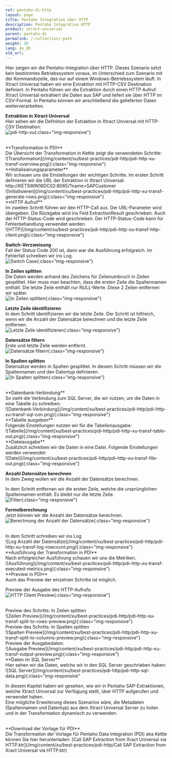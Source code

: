 ```yaml
---
ref: pentaho-di-http
layout: page
title: Pentaho Integration über HTTP
description: Pentaho Integration HTTP
product: xtract-universal
parent: pentaho-di
permalink: /:collection/:path
weight: 20
lang: de_DE
old_url: 
---
```


Hier zeigen wir die Pentaho-Integration über HTTP.
Dieses Szenario setzt kein bestimmtes Betriebssystem voraus, im Unterschied zum Szenario mit der Kommandozeile, das nur auf einem Windows-Betriebssystem läuft.
In Xtract Universal haben wir eine Extraktion mit HTTP-CSV Destination definiert. 
In Pentaho führen wir die Extraktion durch einen HTTP Aufruf. 
Xtract Universal extrahiert die Daten aus SAP und liefert sie über HTTP im CSV-Format.
In Pentaho können wir anschließend die gelieferten Daten weiterverarbeiten.

**Extraktion in Xtract Universal**<br>
Hier sehen wir die Definition der Extraktion in Xtract Universal mit HTTP-CSV Destination:<br>
![pdi-http-xu](/img/content/xu/best-practices/pdi-http/pdi-http-xu.png){:class="img-responsive"}

<br>
**Transformation in PDI**<br>
Die Übersicht der Transformation in Kettle zeigt die verwendeten Schritte:<br>
![Transformation](/img/content/xu/best-practices/pdi-http/pdi-http-xu-transf-overview.png){:class="img-responsive"}

<br>
**Initialisierungsparameter**<br>
Wir schauen uns die Einstellungen der wichtigen Schritte.
Im ersten Schritt definieren wir die URL der Extraktion in Xtract Universal: http://KETSWIN16DC02:8065/?name=SAPCustomer
<br>
![Initialisieren](/img/content/xu/best-practices/pdi-http/pdi-http-xu-transf-generate-rows.png){:class="img-responsive"}


<br>
**HTTP Aufruf**<br>
Im zweiten Schritt führen wir den HTTP-Call aus. Der URL-Parameter wird übergeben. 
Die Rückgabe wird ins Feld ExtractionResult geschrieben. Auch der HTTP-Status-Code wird geschrieben.
Der HTTP-Status-Code kann für Fehlerbehandlung verwendet werden. <br>
![HTTP](/img/content/xu/best-practices/pdi-http/pdi-http-xu-transf-http-client.png){:class="img-responsive"}


**Switch-Verzweisung**<br>
Fall der Status Code 200 ist, dann war die Ausführung erfolgreich. Im Fehlerfall schreiben wir ins Log.<br>
![Switch Case](/img/content/xu/best-practices/pdi-http/pdi-http-xu-transf-switch.png){:class="img-responsive"}

**In Zeilen splitten**<br>
Die Daten werden anhand des Zeichens für Zeilenumbruch in Zeilen gesplittet. 
Hier muss man beachten, dass die ersten Zeile die Spaltennamen enthält. Die letzte Zeile enthält nur NULL-Werte.
Diese 2 Zeilen entfernen wir später.<br>
![In Zeilen splitten](/img/content/xu/best-practices/pdi-http/pdi-http-xu-transf-split-to-rows.png){:class="img-responsive"}


**Letzte Zeile identifizieren**<br>
In dem Schritt identifizieren wir die letzte Zeile. Der Schritt ist hilfreich, wenn wir die Anzahl der Datensätze berechnen und die letzte Zeile entfernen.<br> 
![Letzte Zeile identifizieren](/img/content/xu/best-practices/pdi-http/pdi-http-xu-transf-last-row.png){:class="img-responsive"}

**Datensätze filtern**<br>
Erste und letzte Zeile werden entfernt.<br>
![Datensätze filtern](/img/content/xu/best-practices/pdi-http/pdi-http-xu-transf-filter-rows.png){:class="img-responsive"}


**In Spalten splitten**<br>
Datensätze werden in Spalten gesplittet. In diesem Schritt müssen wir die Spaltennamen und den Datentyp definieren.<br>
![In Spalten splitten](/img/content/xu/best-practices/pdi-http/pdi-http-xu-transf-split-to-columns.png){:class="img-responsive"}

<br>
**Datenbank-Verbindung**<br>
So sieht die Verbindung zum SQL Server, die wir nutzen, um die Daten in eine Tabelle zu schreiben:<br>
![Datenbank-Verbindung](/img/content/xu/best-practices/pdi-http/pdi-http-xu-transf-sql-con.png){:class="img-responsive"}

<br>
**Tabelle ausgeben**<br>
Folgende Einstellungen nutzen wir für die Tabellenausgabe:<br>
![Tabelle](/img/content/xu/best-practices/pdi-http/pdi-http-xu-transf-table-out.png){:class="img-responsive"}

<br>
**Dateiausgabe**<br>
Zusätzlich schreiben wir die Daten in eine Datei. Folgende Einstellungen werden verwendet:<br>
![Datei](/img/content/xu/best-practices/pdi-http/pdi-http-xu-transf-file-out.png){:class="img-responsive"}

**Anzahl Datensätze berechnen**<br>
In dem Zweig wollen wir die Anzahl der Datensätze berechnen. 

In dem Schritt entfernen wir die ersten Zeile, welche die ursprünglichen Spaltennamen enthält. Es bleibt nur die letzte Zeile.<br> 
![Filter](/img/content/xu/best-practices/pdi-http/pdi-http-xu-transf-filter-rows-02.png){:class="img-responsive"}

**Formelberechnung**<br>
Jetzt können wir die Anzahl der Datensätze berechnen.<br>
![Berechnung der Anzahl der Datensätze](/img/content/xu/best-practices/pdi-http/pdi-http-xu-transf-formula-rowcount.png){:class="img-responsive"}

<br>
In dem Schritt schreiben wir ins Log<br>
![Log Anzahl der Datensätze](/img/content/xu/best-practices/pdi-http/pdi-http-xu-transf-log-rowcount.png){:class="img-responsive"}


<br>
**Ausführung der Transformation in PDI**<br>
Nach erfolgreicher Ausführung schauen wir uns die Metriken.<br>
![Ausführung](/img/content/xu/best-practices/pdi-http/pdi-http-xu-transf-executed-metrics.png){:class="img-responsive"}

<br>
**Preview in PDI**<br>
Auch das Preview der einzelnen Schritte ist möglich.<br> 

Preview der Ausgabe des HTTP-Aufrufs:<br>
![HTTP Client Preview](/img/content/xu/best-practices/pdi-http/pdi-http-xu-transf-http-client-preview.png){:class="img-responsive"}

<br>
Preview des Schritts: In Zeilen splitten<br>
![Zeilen Preview](/img/content/xu/best-practices/pdi-http/pdi-http-xu-transf-split-to-rows-preview.png){:class="img-responsive"}

<br>
Preview des Schritts: In Spalten splitten<br>
![Spalten Preview](/img/content/xu/best-practices/pdi-http/pdi-http-xu-transf-split-to-columns-preview.png){:class="img-responsive"}

<br>
Preview der Ausgabedaten:<br>
![Ausgabe Preview](/img/content/xu/best-practices/pdi-http/pdi-http-xu-transf-output-preview.png){:class="img-responsive"}

<br>
**Daten im SQL Server**<br>
Hier sehen wir die Daten, welche wir in den SQL Server geschrieben haben:<br> 
![SQL Server](/img/content/xu/best-practices/pdi-http/pdi-http-sql-data.png){:class="img-responsive"
<br>

In diesem Kapitel haben wir gesehen, wie wir in Pentaho SAP-Extraktionen, welche Xtract Universal zur Verfügung stellt, über HTTP aufgerufen und verwendet haben.<br>
Eine mögliche Erweiterung dieses Szenarios wäre, die Metadaten (Spaltennamen und Datentyp) aus dem Xtract Universal Server zu holen und in der Transformation dynamisch zu verwenden.<br>

<br>
**Download der Vorlage für PDI**<br>
Die Transformation der Vorlage für Pentaho Data Integration (PDI) aka Kettle können Sie hier herunterladen:
[Call SAP Extraction from Xract Universal via HTTP.ktr](/img/content/xu/best-practices/pdi-http/Call SAP Extraction from Xract Universal via HTTP.ktr)
